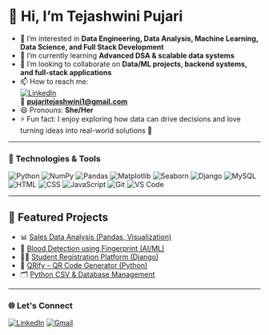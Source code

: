 # 👋 Hi, I’m Tejashwini Pujari  

- 👀 I’m interested in **Data Engineering, Data Analysis, Machine Learning, Data Science, and Full Stack Development**  
- 🌱 I’m currently learning **Advanced DSA & scalable data systems**  
- 💞️ I’m looking to collaborate on **Data/ML projects, backend systems, and full-stack applications**  
- 📫 How to reach me:  
   [![LinkedIn](https://img.shields.io/badge/LinkedIn-blue?logo=linkedin&logoColor=white)](https://www.linkedin.com/in/tejashwini-p-1a217322)  
   📧 **pujaritejashwini1@gmail.com**  
- 😄 Pronouns: **She/Her**  
- ⚡ Fun fact: I enjoy exploring how data can drive decisions and love turning ideas into real-world solutions 🚀  

---

### 🔧 Technologies & Tools

![Python](https://img.shields.io/badge/-Python-3776AB?style=flat&logo=python&logoColor=white)
![NumPy](https://img.shields.io/badge/-NumPy-013243?style=flat&logo=numpy&logoColor=white)
![Pandas](https://img.shields.io/badge/-Pandas-150458?style=flat&logo=pandas&logoColor=white)
![Matplotlib](https://img.shields.io/badge/-Matplotlib-11557c?style=flat&logo=plotly&logoColor=white)
![Seaborn](https://img.shields.io/badge/-Seaborn-4C72B0?style=flat&logoColor=white)
![Django](https://img.shields.io/badge/-Django-092E20?style=flat&logo=django&logoColor=white)
![MySQL](https://img.shields.io/badge/-MySQL-4479A1?style=flat&logo=mysql&logoColor=white)
![HTML](https://img.shields.io/badge/-HTML5-E34F26?style=flat&logo=html5&logoColor=white)
![CSS](https://img.shields.io/badge/-CSS3-1572B6?style=flat&logo=css3)
![JavaScript](https://img.shields.io/badge/-JavaScript-F7DF1E?style=flat&logo=javascript&logoColor=black)
![Git](https://img.shields.io/badge/-Git-F05032?style=flat&logo=git&logoColor=white)
![VS Code](https://img.shields.io/badge/-VSCode-007ACC?style=flat&logo=visual-studio-code)


---


## 📌 Featured Projects  

- 📊 [Sales Data Analysis (Pandas, Visualization)](https://github.com/your-username/sales-data-analysis)  
- 🎯 [Blood Detection using Fingerprint (AI/ML)](https://github.com/your-username/blood-detection-fingerprint)  
- 🧑‍🎓 [Student Registration Platform (Django)](https://github.com/your-username/student-registration-platform)  
- 🧾 [QRify – QR Code Generator (Python)](https://github.com/your-username/qrify)  
- 🗂️ [Python CSV & Database Management](https://github.com/your-username/csv-database-management)  

---



### 🌐 Let's Connect

[![LinkedIn](https://img.shields.io/badge/LinkedIn-blue?style=flat&logo=linkedin&logoColor=white)](https://linkedin.com/in/tejashwini-p-1a217322)
[![Gmail](https://img.shields.io/badge/Gmail-D14836?style=flat&logo=gmail&logoColor=white)](mailto:pujaritejashwini1@gmail.com)

<!---
Tejashwini-pujari/Tejashwini-pujari is a ✨ special ✨ repository because its `README.md` (this file) appears on your GitHub profile.
--->
